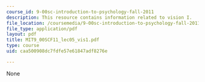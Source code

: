 ```yaml
---
course_id: 9-00sc-introduction-to-psychology-fall-2011
description: This resource contains information related to vision I.
file_location: /coursemedia/9-00sc-introduction-to-psychology-fall-2011/caa500908dc7fdfe57e61847adf8276e_MIT9_00SCF11_lec05_vis1.pdf
file_type: application/pdf
layout: pdf
title: MIT9_00SCF11_lec05_vis1.pdf
type: course
uid: caa500908dc7fdfe57e61847adf8276e

---
```

None
